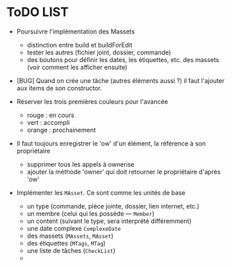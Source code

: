 # ToDO LIST

* Poursuivre l'implémentation des Massets
	- distinction entre build et buildForEdit
	- tester les autres (fichier joint, dossier, commande)
	- des boutons pour définir les dates, les étiquettes, etc. des massets (voir comment les afficher ensuite)

* [BUG] Quand on crée une tâche (autres éléments aussi ?) il faut l'ajouter aux items de son constructor.

* Réserver les trois premières couleurs pour l'avancée
	- rouge 	: en cours
	- vert  	: accompli
	- orange 	: prochainement

* Il faut toujours enregistrer le 'ow' d'un élément, la référence à son propriétaire
	* supprimer tous les appels à ownerise
	* ajouter la méthode 'owner' qui doit retourner le propriétaire d'après 'ow'

* Implémenter les `MAsset`. Ce sont comme les unités de base
	- un type (commande, pièce jointe, dossier, lien internet, etc.)
	- un membre (celui qui les possède — `Member`)
	- un content (suivant le type, sera interprété différemment)
	- une date complexe `ComplexeDate`
	- des massets (`MAssets`, `MAsset`)
	- des étiquettes (`MTags`, `MTag`)
	- une liste de tâches (`CheckList`)
	- 
